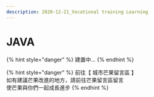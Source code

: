 ```yaml
---
description: 2020-12-21_Vocational training Learning
---
```


# JAVA

{% hint style="danger" %}
建置中...
{% endhint %}

{% hint style="danger" %}
前往【 城市芒果留言區 】\
如有建議芒果改進的地方，請前往芒果留言區留言\
使芒果與你們一起成長進步
{% endhint %}
